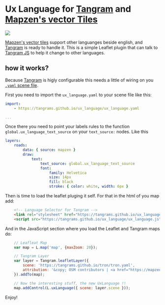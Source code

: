 # Ux Language for [Tangram](https://mapzen.com/products/tangram/) and [Mapzen's vector Tiles](https://mapzen.com/projects/vector-tiles/)

![](docs/img/ux_language.gif)

[Mapzen's vector tiles](https://mapzen.com/projects/vector-tiles/) support other languanges beside english, and [Tangram](https://mapzen.com/products/tangram/) is ready to handle it. This is a simple Leaflet plugin that can talk to [Tangram JS](https://github.com/tangrams/tangram) to help it change to other languages.

## how it works?

Because [Tangram](https://mapzen.com/products/tangram/) is higly configurable this needs a little of wiring on you [`.yaml` scene file](https://mapzen.com/documentation/tangram/Scene-file/).

First you need to import the `ux_language.yaml` to your scene file like this:

```yaml
import:
    - https://tangrams.github.io/ux_language/ux_language.yaml

...

```

Once there you need to point your labels rules to the function `global.ux_language_text_source` on your `text_source:` nodes. Like this

```yaml
layers:
    roads:
        data: { source: mapzen }
        draw:
            text:
                text_source: global.ux_language_text_source
                font:
                    family: Helvetica
                    size: 14px
                    fill: black
                    stroke: { color: white, width: 6px }
```

Then is time to load the leaflet pluging it self. For that in the html of you map add:

```html
    <!-- Language Selector for Tangram -->
    <link rel="stylesheet" href="https://tangrams.github.io/ux_language/ux_language.css" />
    <script src="https://tangrams.github.io/ux_language/ux_language.js"></script>
```

And in the JavaScript section where you load the Leaflet and Tangram maps do:

```javascript
    // Leafleat Map
    var map = L.map('map', {maxZoom: 20});

    // Tangram Layer
    var layer = Tangram.leafletLayer({
        scene: 'https://tangrams.github.io/tron/tron.yaml',
        attribution: '&copy; OSM contributors | <a href="https://mapzen.com" target="_blank">Mapzen</a>'
    }).addTo(map);

    // Now the interesting stuff, the new UxLanguage !!
    map.addControl(L.uxLanguage({ scene: layer.scene }));
```

Enjoy!
